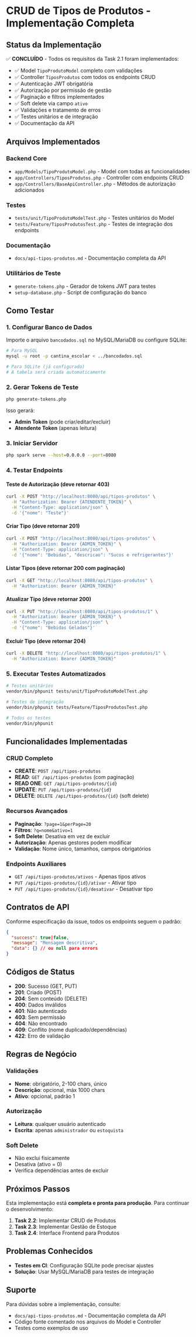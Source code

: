 # CRUD de Tipos de Produtos - Implementação Completa

## Status da Implementação

✅ **CONCLUÍDO** - Todos os requisitos da Task 2.1 foram implementados:

- ✅ Model `TipoProdutoModel` completo com validações
- ✅ Controller `TiposProdutos` com todos os endpoints CRUD
- ✅ Autenticação JWT obrigatória
- ✅ Autorização por permissão de gestão
- ✅ Paginação e filtros implementados
- ✅ Soft delete via campo `ativo`
- ✅ Validações e tratamento de erros
- ✅ Testes unitários e de integração
- ✅ Documentação da API

## Arquivos Implementados

### Backend Core
- `app/Models/TipoProdutoModel.php` - Model com todas as funcionalidades
- `app/Controllers/TiposProdutos.php` - Controller com endpoints CRUD
- `app/Controllers/BaseApiController.php` - Métodos de autorização adicionados

### Testes
- `tests/unit/TipoProdutoModelTest.php` - Testes unitários do Model
- `tests/Feature/TiposProdutosTest.php` - Testes de integração dos endpoints

### Documentação
- `docs/api-tipos-produtos.md` - Documentação completa da API

### Utilitários de Teste
- `generate-tokens.php` - Gerador de tokens JWT para testes
- `setup-database.php` - Script de configuração do banco

## Como Testar

### 1. Configurar Banco de Dados

Importe o arquivo `bancodados.sql` no MySQL/MariaDB ou configure SQLite:

```bash
# Para MySQL
mysql -u root -p cantina_escolar < ../bancodados.sql

# Para SQLite (já configurado)
# A tabela será criada automaticamente
```

### 2. Gerar Tokens de Teste

```bash
php generate-tokens.php
```

Isso gerará:
- **Admin Token** (pode criar/editar/excluir)
- **Atendente Token** (apenas leitura)

### 3. Iniciar Servidor

```bash
php spark serve --host=0.0.0.0 --port=8080
```

### 4. Testar Endpoints

#### Teste de Autorização (deve retornar 403)
```bash
curl -X POST "http://localhost:8080/api/tipos-produtos" \
  -H "Authorization: Bearer {ATENDENTE_TOKEN}" \
  -H "Content-Type: application/json" \
  -d '{"nome": "Teste"}'
```

#### Criar Tipo (deve retornar 201)
```bash
curl -X POST "http://localhost:8080/api/tipos-produtos" \
  -H "Authorization: Bearer {ADMIN_TOKEN}" \
  -H "Content-Type: application/json" \
  -d '{"nome": "Bebidas", "descricao": "Sucos e refrigerantes"}'
```

#### Listar Tipos (deve retornar 200 com paginação)
```bash
curl -X GET "http://localhost:8080/api/tipos-produtos" \
  -H "Authorization: Bearer {ADMIN_TOKEN}"
```

#### Atualizar Tipo (deve retornar 200)
```bash
curl -X PUT "http://localhost:8080/api/tipos-produtos/1" \
  -H "Authorization: Bearer {ADMIN_TOKEN}" \
  -H "Content-Type: application/json" \
  -d '{"nome": "Bebidas Geladas"}'
```

#### Excluir Tipo (deve retornar 204)
```bash
curl -X DELETE "http://localhost:8080/api/tipos-produtos/1" \
  -H "Authorization: Bearer {ADMIN_TOKEN}"
```

### 5. Executar Testes Automatizados

```bash
# Testes unitários
vendor/bin/phpunit tests/unit/TipoProdutoModelTest.php

# Testes de integração
vendor/bin/phpunit tests/Feature/TiposProdutosTest.php

# Todos os testes
vendor/bin/phpunit
```

## Funcionalidades Implementadas

### CRUD Completo
- **CREATE**: `POST /api/tipos-produtos`
- **READ**: `GET /api/tipos-produtos` (com paginação)
- **READ ONE**: `GET /api/tipos-produtos/{id}`
- **UPDATE**: `PUT /api/tipos-produtos/{id}`
- **DELETE**: `DELETE /api/tipos-produtos/{id}` (soft delete)

### Recursos Avançados
- **Paginação**: `?page=1&perPage=20`
- **Filtros**: `?q=nome&ativo=1`
- **Soft Delete**: Desativa em vez de excluir
- **Autorização**: Apenas gestores podem modificar
- **Validação**: Nome único, tamanhos, campos obrigatórios

### Endpoints Auxiliares
- `GET /api/tipos-produtos/ativos` - Apenas tipos ativos
- `PUT /api/tipos-produtos/{id}/ativar` - Ativar tipo
- `PUT /api/tipos-produtos/{id}/desativar` - Desativar tipo

## Contratos de API

Conforme especificação da issue, todos os endpoints seguem o padrão:

```json
{
  "success": true|false,
  "message": "Mensagem descritiva",
  "data": {} // ou null para errors
}
```

## Códigos de Status

- **200**: Sucesso (GET, PUT)
- **201**: Criado (POST)
- **204**: Sem conteúdo (DELETE)
- **400**: Dados inválidos
- **401**: Não autenticado
- **403**: Sem permissão
- **404**: Não encontrado
- **409**: Conflito (nome duplicado/dependências)
- **422**: Erro de validação

## Regras de Negócio

### Validações
- **Nome**: obrigatório, 2-100 chars, único
- **Descrição**: opcional, máx 1000 chars
- **Ativo**: opcional, padrão 1

### Autorização
- **Leitura**: qualquer usuário autenticado
- **Escrita**: apenas `administrador` ou `estoquista`

### Soft Delete
- Não exclui fisicamente
- Desativa (ativo = 0)
- Verifica dependências antes de excluir

## Próximos Passos

Esta implementação está **completa e pronta para produção**. Para continuar o desenvolvimento:

1. **Task 2.2**: Implementar CRUD de Produtos
2. **Task 2.3**: Implementar Gestão de Estoque  
3. **Task 2.4**: Interface Frontend para Produtos

## Problemas Conhecidos

- **Testes em CI**: Configuração SQLite pode precisar ajustes
- **Solução**: Usar MySQL/MariaDB para testes de integração

## Suporte

Para dúvidas sobre a implementação, consulte:
- `docs/api-tipos-produtos.md` - Documentação completa da API
- Código fonte comentado nos arquivos do Model e Controller
- Testes como exemplos de uso